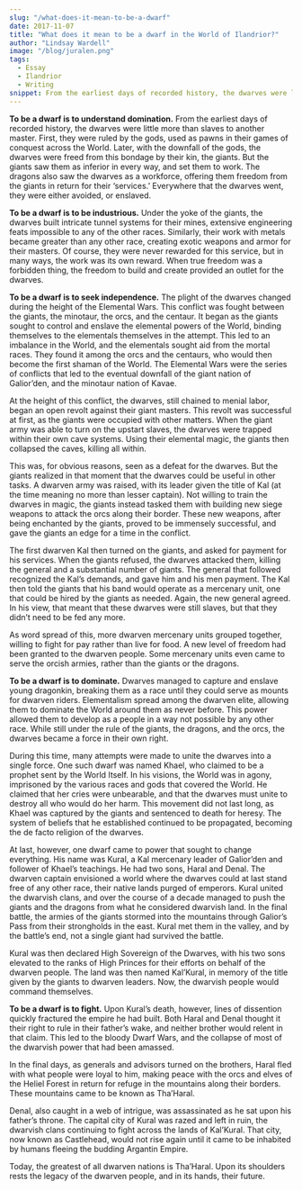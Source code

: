 ```yaml
---
slug: "/what-does-it-mean-to-be-a-dwarf"
date: 2017-11-07
title: "What does it mean to be a dwarf in the World of Ilandrior?"
author: "Lindsay Wardell"
image: "/blog/juralen.png"
tags:
  - Essay
  - Ilandrior
  - Writing
snippet: From the earliest days of recorded history, the dwarves were little more than slaves to another master.
---
```

**To be a dwarf is to understand domination.** From the earliest days of recorded history, the dwarves were little more than slaves to another master. First, they were ruled by the gods, used as pawns in their games of conquest across the World. Later, with the downfall of the gods, the dwarves were freed from this bondage by their kin, the giants. But the giants saw them as inferior in every way, and set them to work. The dragons also saw the dwarves as a workforce, offering them freedom from the giants in return for their ‘services.’ Everywhere that the dwarves went, they were either avoided, or enslaved.

**To be a dwarf is to be industrious.** Under the yoke of the giants, the dwarves built intricate tunnel systems for their mines, extensive engineering feats impossible to any of the other races. Similarly, their work with metals became greater than any other race, creating exotic weapons and armor for their masters. Of course, they were never rewarded for this service, but in many ways, the work was its own reward. When true freedom was a forbidden thing, the freedom to build and create provided an outlet for the dwarves.

**To be a dwarf is to seek independence.** The plight of the dwarves changed during the height of the Elemental Wars. This conflict was fought between the giants, the minotaur, the orcs, and the centaur. It began as the giants sought to control and enslave the elemental powers of the World, binding themselves to the elementals themselves in the attempt. This led to an imbalance in the World, and the elementals sought aid from the mortal races. They found it among the orcs and the centaurs, who would then become the first shaman of the World. The Elemental Wars were the series of conflicts that led to the eventual downfall of the giant nation of Galior’den, and the minotaur nation of Kavae.

At the height of this conflict, the dwarves, still chained to menial labor, began an open revolt against their giant masters. This revolt was successful at first, as the giants were occupied with other matters. When the giant army was able to turn on the upstart slaves, the dwarves were trapped within their own cave systems. Using their elemental magic, the giants then collapsed the caves, killing all within.

This was, for obvious reasons, seen as a defeat for the dwarves. But the giants realized in that moment that the dwarves could be useful in other tasks. A dwarven army was raised, with its leader given the title of Kal (at the time meaning no more than lesser captain). Not willing to train the dwarves in magic, the giants instead tasked them with building new siege weapons to attack the orcs along their border. These new weapons, after being enchanted by the giants, proved to be immensely successful, and gave the giants an edge for a time in the conflict.

The first dwarven Kal then turned on the giants, and asked for payment for his services. When the giants refused, the dwarves attacked them, killing the general and a substantial number of giants. The general that followed recognized the Kal’s demands, and gave him and his men payment. The Kal then told the giants that his band would operate as a mercenary unit, one that could be hired by the giants as needed. Again, the new general agreed. In his view, that meant that these dwarves were still slaves, but that they didn’t need to be fed any more.

As word spread of this, more dwarven mercenary units grouped together, willing to fight for pay rather than live for food. A new level of freedom had been granted to the dwarven people. Some mercenary units even came to serve the orcish armies, rather than the giants or the dragons.

**To be a dwarf is to dominate.** Dwarves managed to capture and enslave young dragonkin, breaking them as a race until they could serve as mounts for dwarven riders. Elementalism spread among the dwarven elite, allowing them to dominate the World around them as never before. This power allowed them to develop as a people in a way not possible by any other race. While still under the rule of the giants, the dragons, and the orcs, the dwarves became a force in their own right.

During this time, many attempts were made to unite the dwarves into a single force. One such dwarf was named Khael, who claimed to be a prophet sent by the World Itself. In his visions, the World was in agony, imprisoned by the various races and gods that covered the World. He claimed that her cries were unbearable, and that the dwarves must unite to destroy all who would do her harm. This movement did not last long, as Khael was captured by the giants and sentenced to death for heresy. The system of beliefs that he established continued to be propagated, becoming the de facto religion of the dwarves.

At last, however, one dwarf came to power that sought to change everything. His name was Kural, a Kal mercenary leader of Galior’den and follower of Khael’s teachings. He had two sons, Haral and Denal. The dwarven captain envisioned a world where the dwarves could at last stand free of any other race, their native lands purged of emperors. Kural united the dwarvish clans, and over the course of a decade managed to push the giants and the dragons from what he considered dwarvish land. In the final battle, the armies of the giants stormed into the mountains through Galior’s Pass from their strongholds in the east. Kural met them in the valley, and by the battle’s end, not a single giant had survived the battle.

Kural was then declared High Sovereign of the Dwarves, with his two sons elevated to the ranks of High Princes for their efforts on behalf of the dwarven people. The land was then named Kal’Kural, in memory of the title given by the giants to dwarven leaders. Now, the dwarvish people would command themselves.

**To be a dwarf is to fight.** Upon Kural’s death, however, lines of dissention quickly fractured the empire he had built. Both Haral and Denal thought it their right to rule in their father’s wake, and neither brother would relent in that claim. This led to the bloody Dwarf Wars, and the collapse of most of the dwarvish power that had been amassed.

In the final days, as generals and advisors turned on the brothers, Haral fled with what people were loyal to him, making peace with the orcs and elves of the Heliel Forest in return for refuge in the mountains along their borders. These mountains came to be known as Tha’Haral.

Denal, also caught in a web of intrigue, was assassinated as he sat upon his father’s throne. The capital city of Kural was razed and left in ruin, the dwarvish clans continuing to fight across the lands of Kal’Kural. That city, now known as Castlehead, would not rise again until it came to be inhabited by humans fleeing the budding Argantin Empire.

Today, the greatest of all dwarven nations is Tha’Haral. Upon its shoulders rests the legacy of the dwarven people, and in its hands, their future.